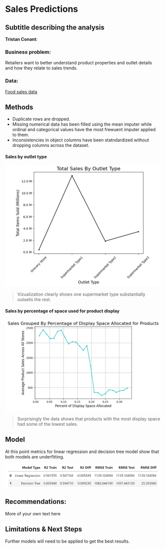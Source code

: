 # Sales Predictions
## Subtitle describing the analysis 

**Tristan Conant**: 

### Business problem:

Retailers want to better understand product properties and outlet details and how they relate to sales trends. 


### Data:
[Food sales data](https://docs.google.com/spreadsheets/d/e/2PACX-1vQcO5VAKyttMX8k6NqLE5Q5wHBt1ZVvuQ-Emy8aAvUOlbLrt_dcvqbBnGLtI3fDP_gAgdlmlfed1c3i/pub?gid=883441261&single=true&output=csv)


## Methods
- Duplicate rows are dropped.
- Missing numerical data has been filled using the mean imputer while ordinal and categorical values have the most frewuent imputer applied to them.
- Inconsistencies in object columns have been statndardized without dropping columns across the dataset.

#### Sales by outlet type
![Sales by outlet type](sales_outlet_type.jpg)

> Vizualization clearly shows one supermarket type substantially outsells the rest.

#### Sales by percentage of space used for product display

![Sales by display space](sales_by_display_space.jpg)

> Surprisingly the data shows that products with the most display space had some of the lowest sales.

## Model

At this point metrics for linear regression and decision tree model show that both models are underfitting.

![metrics](metrics.jpg)

## Recommendations:

More of your own text here


## Limitations & Next Steps

Further models will need to be applied to get the best results.



